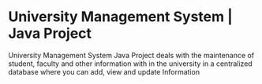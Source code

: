 #  University Management System | Java Project
University Management System Java Project deals with the maintenance of student, faculty and other information with in the university in a centralized database where you can add, view and update Information
